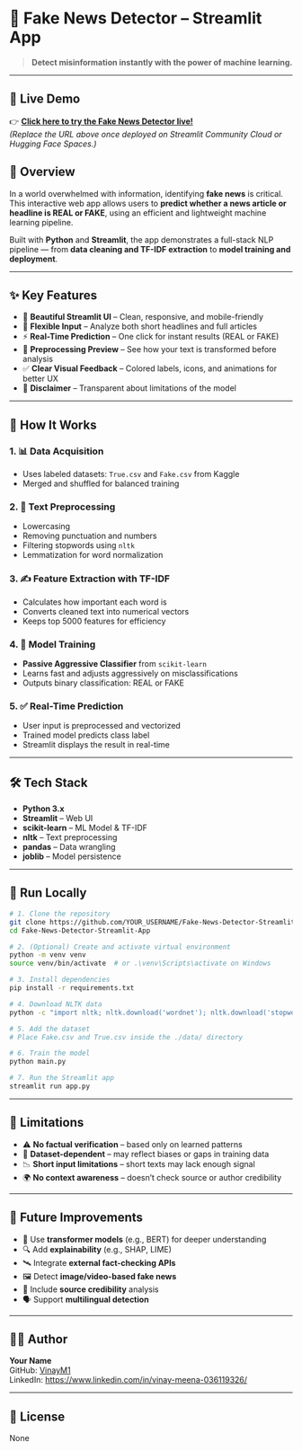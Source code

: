 # 📰 Fake News Detector – Streamlit App

> **Detect misinformation instantly with the power of machine learning.**

---

## 🚀 Live Demo

👉 [**Click here to try the Fake News Detector live!**](YOUR_STREAMLIT_APP_URL_HERE)  
*(Replace the URL above once deployed on Streamlit Community Cloud or Hugging Face Spaces.)*


## 📖 Overview

In a world overwhelmed with information, identifying **fake news** is critical. This interactive web app allows users to **predict whether a news article or headline is REAL or FAKE**, using an efficient and lightweight machine learning pipeline.

Built with **Python** and **Streamlit**, the app demonstrates a full-stack NLP pipeline — from **data cleaning and TF-IDF extraction** to **model training and deployment**.

---

## ✨ Key Features

- 🎨 **Beautiful Streamlit UI** – Clean, responsive, and mobile-friendly
- 📝 **Flexible Input** – Analyze both short headlines and full articles
- ⚡ **Real-Time Prediction** – One click for instant results (REAL or FAKE)
- 🧹 **Preprocessing Preview** – See how your text is transformed before analysis
- ✅ **Clear Visual Feedback** – Colored labels, icons, and animations for better UX
- 📢 **Disclaimer** – Transparent about limitations of the model

---

## 🧠 How It Works

### 1. 📊 **Data Acquisition**
- Uses labeled datasets: `True.csv` and `Fake.csv` from Kaggle  
- Merged and shuffled for balanced training

### 2. 🧼 **Text Preprocessing**
- Lowercasing  
- Removing punctuation and numbers  
- Filtering stopwords using `nltk`  
- Lemmatization for word normalization

### 3. ✍️ **Feature Extraction with TF-IDF**
- Calculates how important each word is  
- Converts cleaned text into numerical vectors  
- Keeps top 5000 features for efficiency

### 4. 🤖 **Model Training**
- **Passive Aggressive Classifier** from `scikit-learn`
- Learns fast and adjusts aggressively on misclassifications
- Outputs binary classification: REAL or FAKE

### 5. ✅ **Real-Time Prediction**
- User input is preprocessed and vectorized  
- Trained model predicts class label  
- Streamlit displays the result in real-time

---

## 🛠️ Tech Stack

- **Python 3.x**
- **Streamlit** – Web UI
- **scikit-learn** – ML Model & TF-IDF
- **nltk** – Text preprocessing
- **pandas** – Data wrangling
- **joblib** – Model persistence

---

## 🧪 Run Locally

```bash
# 1. Clone the repository
git clone https://github.com/YOUR_USERNAME/Fake-News-Detector-Streamlit-App.git
cd Fake-News-Detector-Streamlit-App

# 2. (Optional) Create and activate virtual environment
python -m venv venv
source venv/bin/activate  # or .\venv\Scripts\activate on Windows

# 3. Install dependencies
pip install -r requirements.txt

# 4. Download NLTK data
python -c "import nltk; nltk.download('wordnet'); nltk.download('stopwords')"

# 5. Add the dataset
# Place Fake.csv and True.csv inside the ./data/ directory

# 6. Train the model
python main.py

# 7. Run the Streamlit app
streamlit run app.py
```

---

## 🚧 Limitations

- ⚠️ **No factual verification** – based only on learned patterns
- 🧩 **Dataset-dependent** – may reflect biases or gaps in training data
- 📉 **Short input limitations** – short texts may lack enough signal
- 🌍 **No context awareness** – doesn’t check source or author credibility

---

## 🔮 Future Improvements

- 🧠 Use **transformer models** (e.g., BERT) for deeper understanding  
- 🔍 Add **explainability** (e.g., SHAP, LIME)  
- 🛰️ Integrate **external fact-checking APIs**  
- 🖼️ Detect **image/video-based fake news**  
- 🧵 Include **source credibility** analysis  
- 🗣️ Support **multilingual detection**

---

## 👨‍💻 Author

**Your Name**  
GitHub: [VinayM1](https://github.com/VinayM1)  
LinkedIn: https://www.linkedin.com/in/vinay-meena-036119326/

---

## 📄 License

None
